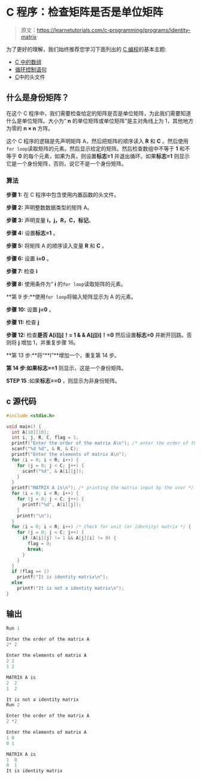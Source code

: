# C 程序：检查矩阵是否是单位矩阵

> 原文：<https://learnetutorials.com/c-programming/programs/identity-matrix>

为了更好的理解，我们始终推荐您学习下面列出的 [C 编程](../ "C programming")的基本主题:

*   [C 中的数组](../../c-programming/array)
*   [循环控制语句](../../c-programming/loop-control-statements)
*   [C](../../c-programming/header-files)中的头文件

## 什么是身份矩阵？

在这个 C 程序中，我们需要检查给定的矩阵是否是单位矩阵，为此我们需要知道什么是单位矩阵。大小为“ **n** 的单位矩阵或单位矩阵”是主对角线上为 1，其他地方为零的 **n × n** 方阵。

这个 C 程序的逻辑是先声明矩阵 A，然后把矩阵的顺序读入 **R** 和 **C** 。然后使用`for loop`读取矩阵的元素。然后显示给定的矩阵。然后检查数组中不等于 **1** 和不等于 **0** 的每个元素，如果为真，则设置**标志=1** 并退出循环。如果**标志=1** 则显示它是一个身份矩阵，否则，说它不是一个身份矩阵。

### 算法

**步骤 1:** 在 C 程序中包含使用内置函数的头文件。

**步骤 2:** 声明整数数据类型的矩阵 A。

**步骤 3:** 声明变量 **i，j，R，C，标记**。

**步骤 4:** 设置**标志=1** 。

**步骤 5:** 将矩阵 A 的顺序读入变量 **R** 和 **C** 。

**步骤 6:** 设置 **i=0** 。

**步骤 7:** 检查 **i**

**步骤 8:** 使用条件为“ **i** 的`for loop`读取矩阵的元素。

**第 9 步:**使用`for loop`将输入矩阵显示为 A 的元素。

**步骤 10:** 设置 **j=0** 。

**步骤 11:** 检查 **j**

**步骤 12:** 检查**是否 A[i][j]！= 1 & & A[j][i]！=0** 然后设置**标志=0** 并断开回路。否则将 **j** 增加 1，并重复步骤 16。

**第 13 步:**将“**I”**增加一个，重复第 14 步。

**第 14 步:**如果**标志==1** 则显示，这是一个身份矩阵。

**STEP 15** :如果**标志==0** ，则显示为非身份矩阵。

## c 源代码

```c
#include <stdio.h>

void main() {
  int A[10][10];
  int i, j, R, C, flag = 1;
  printf("Enter the order of the matrix A\n"); /* enter the order of the matrix */
  scanf("%d %d", & R, & C);
  printf("Enter the elements of matrix A\n");
  for (i = 0; i < R; i++) {
    for (j = 0; j < C; j++) {
      scanf("%d", & A[i][j]);
    }
  }
  printf("MATRIX A is\n"); /* printing the matrix input by the user */
  for (i = 0; i < R; i++) {
    for (j = 0; j < C; j++) {
      printf("%d", A[i][j]);
    }
    printf("\n");
  }
  for (i = 0; i < R; i++) /* Check for unit (or identity) matrix */ {
    for (j = 0; j < C; j++) {
      if (A[i][j] != 1 && A[j][i] != 0) {
        flag = 0;
        break;
      }
    }
  }
  if (flag == 1)
    printf("It is identity matrix\n");
  else
    printf("It is not a identity matrix\n");
}

```

## 输出

```c
Run 1

Enter the order of the matrix A
2* 2

Enter the elements of matrix A
2 2
1 2

MATRIX A is
2  2
1  2

It is not a identity matrix
Run 2

Enter the order of the matrix A
2 *2

Enter the elements of matrix A
1 0
0 1

MATRIX A is
1  0
0  1
It is identity matrix
```